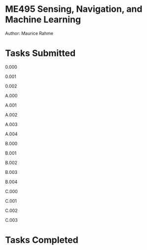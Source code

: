 # ME495 Sensing, Navigation, and Machine Learning
Author: Maurice Rahme

# Tasks Submitted

0.000

0.001

0.002

A.000

A.001

A.002

A.003

A.004

B.000

B.001

B.002

B.003

B.004

C.000

C.001

C.002

C.003

# Tasks Completed
